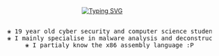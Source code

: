 <div align="center">
<a href="https://git.io/typing-svg"><img src="https://readme-typing-svg.demolab.com?font=Nosifer&size=40&pause=1000&color=FFFFFF&center=true&vCenter=true&width=500&height=200&lines=sorrowsec;val%40sorrow.cc" alt="Typing SVG" /></a>
<br><br>
<pre>
    ❀ 19 year old cyber security and computer science student
    ❀ I mainly specialise in malware analysis and deconstruction
    ❀ I partialy know the x86 assembly language :P
</pre>
